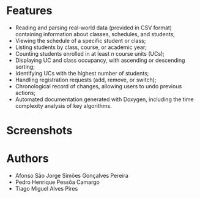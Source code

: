 # Features
  - Reading and parsing real-world data (provided in CSV format) containing information about classes, schedules, and students;
  - Viewing the schedule of a specific student or class;
  - Listing students by class, course, or academic year;
  - Counting students enrolled in at least _n_ course units (UCs);
  - Displaying UC and class occupancy, with ascending or descending sorting;
  - Identifying UCs with the highest number of students;
  - Handling registration requests (add, remove, or switch);
  - Chronological record of changes, allowing users to undo previous actions;
  - Automated documentation generated with Doxygen, including the time complexity analysis of key algorithms.

# Screenshots

# Authors 

- Afonso São Jorge Simões Gonçalves Pereira
- Pedro Henrique Pessôa Camargo
- Tiago Miguel Alves Pires
